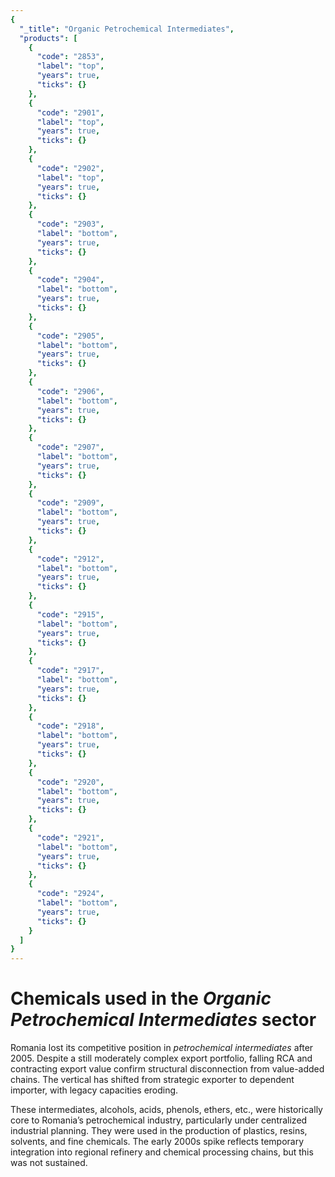 ```yaml
---
{
  "_title": "Organic Petrochemical Intermediates",
  "products": [
    {
      "code": "2853",
      "label": "top",
      "years": true,
      "ticks": {}
    },
    {
      "code": "2901",
      "label": "top",
      "years": true,
      "ticks": {}
    },
    {
      "code": "2902",
      "label": "top",
      "years": true,
      "ticks": {}
    },
    {
      "code": "2903",
      "label": "bottom",
      "years": true,
      "ticks": {}
    },
    {
      "code": "2904",
      "label": "bottom",
      "years": true,
      "ticks": {}
    },
    {
      "code": "2905",
      "label": "bottom",
      "years": true,
      "ticks": {}
    },
    {
      "code": "2906",
      "label": "bottom",
      "years": true,
      "ticks": {}
    },
    {
      "code": "2907",
      "label": "bottom",
      "years": true,
      "ticks": {}
    },
    {
      "code": "2909",
      "label": "bottom",
      "years": true,
      "ticks": {}
    },
    {
      "code": "2912",
      "label": "bottom",
      "years": true,
      "ticks": {}
    },
    {
      "code": "2915",
      "label": "bottom",
      "years": true,
      "ticks": {}
    },
    {
      "code": "2917",
      "label": "bottom",
      "years": true,
      "ticks": {}
    },
    {
      "code": "2918",
      "label": "bottom",
      "years": true,
      "ticks": {}
    },
    {
      "code": "2920",
      "label": "bottom",
      "years": true,
      "ticks": {}
    },
    {
      "code": "2921",
      "label": "bottom",
      "years": true,
      "ticks": {}
    },
    {
      "code": "2924",
      "label": "bottom",
      "years": true,
      "ticks": {}
    }
  ]
}
---
```


# Chemicals used in the _Organic Petrochemical Intermediates_ sector

Romania lost its competitive position in *petrochemical intermediates* after 2005. Despite a still moderately complex export portfolio, falling RCA and contracting export value confirm structural disconnection from value-added chains. The vertical has shifted from strategic exporter to dependent importer, with legacy capacities eroding.

<!-- This vertical showed strong export activity during the socialist period, rising from "46 million USD in 1960–64" to 930 million USD in 1985–89, with a peak in the early 2000s (~1.6 billion USD in 2005–09). Since then, exports have steadily declined to ~400 million USD in 2020–24. Imports followed a similar but steeper trajectory, reaching 2.9 billion USD in 2010–14. PCI values steadily increased from ~57 to 66, confirming a complexification of the product base. Romania’s Norm RCA exceeded 10 until 2004, but declined to 1.6 in the 2020s. -->

These intermediates, alcohols, acids, phenols, ethers, etc., were historically core to Romania’s petrochemical industry, particularly under centralized industrial planning. They were used in the production of plastics, resins, solvents, and fine chemicals. The early 2000s spike reflects temporary integration into regional refinery and chemical processing chains, but this was not sustained.